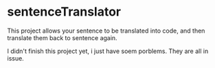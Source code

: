 # sentenceTranslator
This project allows your sentence to be translated into code, and then translate them back to sentence again. 

I didn't finish this project yet, i just have soem porblems. They are all in issue.
